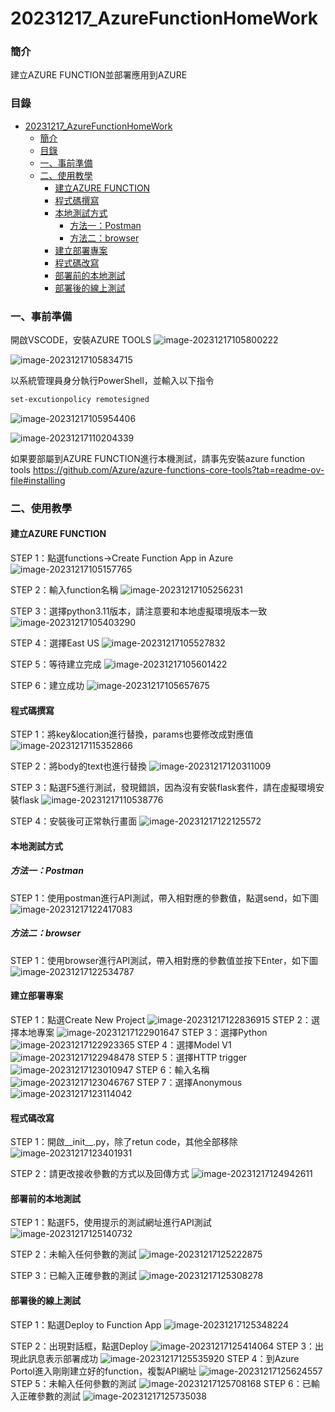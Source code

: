 # 20231217_AzureFunctionHomeWork

### 簡介

建立AZURE FUNCTION並部署應用到AZURE

### 目錄

- [20231217\_AzureFunctionHomeWork](#20231217_azurefunctionhomework)
    - [簡介](#簡介)
    - [目錄](#目錄)
    - [一、事前準備](#一事前準備)
    - [二、使用教學](#二使用教學)
      - [建立AZURE FUNCTION](#建立azure-function)
      - [程式碼撰寫](#程式碼撰寫)
      - [本地測試方式](#本地測試方式)
        - [方法一：Postman](#方法一postman)
        - [方法二：browser](#方法二browser)
      - [建立部署專案](#建立部署專案)
      - [程式碼改寫](#程式碼改寫)
      - [部署前的本地測試](#部署前的本地測試)
      - [部署後的線上測試](#部署後的線上測試)


### 一、事前準備

開啟VSCODE，安裝AZURE TOOLS
![image-20231217105800222](https://raw.githubusercontent.com/Mark850409/20231217_AzureFunctionAPI/refs/heads/master/images/image-20231217105800222.png)



![image-20231217105834715](https://raw.githubusercontent.com/Mark850409/20231217_AzureFunctionAPI/refs/heads/master/images/image-20231217105834715.png)


以系統管理員身分執行PowerShell，並輸入以下指令
```powershell
set-excutionpolicy remotesigned
```
![image-20231217105954406](https://raw.githubusercontent.com/Mark850409/20231217_AzureFunctionAPI/refs/heads/master/images/image-20231217105954406.png)



![image-20231217110204339](https://raw.githubusercontent.com/Mark850409/20231217_AzureFunctionAPI/refs/heads/master/images/image-20231217110204339.png)


如果要部屬到AZURE FUNCTION進行本機測試，請事先安裝azure function tools
https://github.com/Azure/azure-functions-core-tools?tab=readme-ov-file#installing




### 二、使用教學

#### 建立AZURE FUNCTION
STEP 1：點選functions→Create Function App in Azure
![image-20231217105157765](https://raw.githubusercontent.com/Mark850409/20231217_AzureFunctionAPI/refs/heads/master/images/image-20231217105157765.png)

STEP 2：輸入function名稱
![image-20231217105256231](https://raw.githubusercontent.com/Mark850409/20231217_AzureFunctionAPI/refs/heads/master/images/image-20231217105256231.png)


STEP 3：選擇python3.11版本，請注意要和本地虛擬環境版本一致
![image-20231217105403290](https://raw.githubusercontent.com/Mark850409/20231217_AzureFunctionAPI/refs/heads/master/images/image-20231217105403290.png)

STEP 4：選擇East US
![image-20231217105527832](https://raw.githubusercontent.com/Mark850409/20231217_AzureFunctionAPI/refs/heads/master/images/image-20231217105527832.png)

STEP 5：等待建立完成
![image-20231217105601422](https://raw.githubusercontent.com/Mark850409/20231217_AzureFunctionAPI/refs/heads/master/images/image-20231217105601422.png)


STEP 6：建立成功
![image-20231217105657675](https://raw.githubusercontent.com/Mark850409/20231217_AzureFunctionAPI/refs/heads/master/images/image-20231217105657675.png)



#### 程式碼撰寫
STEP 1：將key&location進行替換，params也要修改成對應值
![image-20231217115352866](https://raw.githubusercontent.com/Mark850409/20231217_AzureFunctionAPI/refs/heads/master/images/image-20231217115352866.png)

STEP 2：將body的text也進行替換
![image-20231217120311009](https://raw.githubusercontent.com/Mark850409/20231217_AzureFunctionAPI/refs/heads/master/images/image-20231217120311009.png)

STEP 3：點選F5進行測試，發現錯誤，因為沒有安裝flask套件，請在虛擬環境安裝flask
![image-20231217110538776](https://raw.githubusercontent.com/Mark850409/20231217_AzureFunctionAPI/refs/heads/master/images/image-20231217110538776.png)

STEP 4：安裝後可正常執行畫面
![image-20231217122125572](https://raw.githubusercontent.com/Mark850409/20231217_AzureFunctionAPI/refs/heads/master/images/image-20231217122125572.png)

#### 本地測試方式
##### 方法一：Postman
STEP 1：使用postman進行API測試，帶入相對應的參數值，點選send，如下圖
![image-20231217122417083](https://raw.githubusercontent.com/Mark850409/20231217_AzureFunctionAPI/refs/heads/master/images/image-20231217122417083.png)
##### 方法二：browser
STEP 1：使用browser進行API測試，帶入相對應的參數值並按下Enter，如下圖
![image-20231217122534787](https://raw.githubusercontent.com/Mark850409/20231217_AzureFunctionAPI/refs/heads/master/images/image-20231217122534787.png)



#### 建立部署專案
STEP 1：點選Create New Project
![image-20231217122836915](https://raw.githubusercontent.com/Mark850409/20231217_AzureFunctionAPI/refs/heads/master/images/image-20231217122836915.png)
STEP 2：選擇本地專案
![image-20231217122901647](https://raw.githubusercontent.com/Mark850409/20231217_AzureFunctionAPI/refs/heads/master/images/image-20231217122901647.png)
STEP 3：選擇Python
![image-20231217122923365](https://raw.githubusercontent.com/Mark850409/20231217_AzureFunctionAPI/refs/heads/master/images/image-20231217122923365.png)
STEP 4：選擇Model V1
![image-20231217122948478](https://raw.githubusercontent.com/Mark850409/20231217_AzureFunctionAPI/refs/heads/master/images/image-20231217122948478.png)
STEP 5：選擇HTTP trigger
![image-20231217123010947](https://raw.githubusercontent.com/Mark850409/20231217_AzureFunctionAPI/refs/heads/master/images/image-20231217123010947.png)
STEP 6：輸入名稱
![image-20231217123046767](https://raw.githubusercontent.com/Mark850409/20231217_AzureFunctionAPI/refs/heads/master/images/image-20231217123046767.png)
STEP 7：選擇Anonymous
![image-20231217123114042](https://raw.githubusercontent.com/Mark850409/20231217_AzureFunctionAPI/refs/heads/master/images/image-20231217123114042.png)

#### 程式碼改寫

STEP 1：開啟__init__.py，除了retun code，其他全部移除
![image-20231217123401931](https://raw.githubusercontent.com/Mark850409/20231217_AzureFunctionAPI/refs/heads/master/images/image-20231217123401931.png)

STEP 2：請更改接收參數的方式以及回傳方式
![image-20231217124942611](https://raw.githubusercontent.com/Mark850409/20231217_AzureFunctionAPI/refs/heads/master/images/image-20231217124942611.png)

#### 部署前的本地測試

STEP 1：點選F5，使用提示的測試網址進行API測試
![image-20231217125140732](https://raw.githubusercontent.com/Mark850409/20231217_AzureFunctionAPI/refs/heads/master/images/image-20231217125140732.png)

STEP 2：未輸入任何參數的測試
![image-20231217125222875](https://raw.githubusercontent.com/Mark850409/20231217_AzureFunctionAPI/refs/heads/master/images/image-20231217125222875.png)

STEP 3：已輸入正確參數的測試
![image-20231217125308278](https://raw.githubusercontent.com/Mark850409/20231217_AzureFunctionAPI/refs/heads/master/images/image-20231217125308278.png)

#### 部署後的線上測試
STEP 1：點選Deploy to Function App
![image-20231217125348224](https://raw.githubusercontent.com/Mark850409/20231217_AzureFunctionAPI/refs/heads/master/images/image-20231217125348224.png)

STEP 2：出現對話框，點選Deploy
![image-20231217125414064](https://raw.githubusercontent.com/Mark850409/20231217_AzureFunctionAPI/refs/heads/master/images/image-20231217125414064.png)
STEP 3：出現此訊息表示部署成功
![image-20231217125535920](https://raw.githubusercontent.com/Mark850409/20231217_AzureFunctionAPI/refs/heads/master/images/image-20231217125535920.png)
STEP 4：到Azure Portol進入剛剛建立好的function，複製API網址
![image-20231217125624557](https://raw.githubusercontent.com/Mark850409/20231217_AzureFunctionAPI/refs/heads/master/images/image-20231217125624557.png)
STEP 5：未輸入任何參數的測試
![image-20231217125708168](https://raw.githubusercontent.com/Mark850409/20231217_AzureFunctionAPI/refs/heads/master/images/image-20231217125708168.png)
STEP 6：已輸入正確參數的測試
![image-20231217125735038](https://raw.githubusercontent.com/Mark850409/20231217_AzureFunctionAPI/refs/heads/master/images/image-20231217125735038.png)